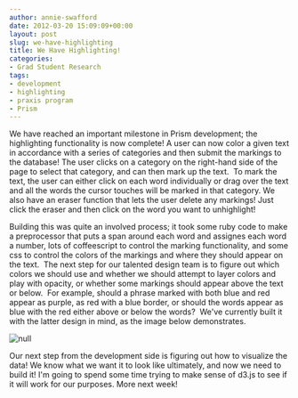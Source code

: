 ```yaml
---
author: annie-swafford
date: 2012-03-20 15:09:09+00:00
layout: post
slug: we-have-highlighting
title: We Have Highlighting!
categories:
- Grad Student Research
tags:
- development
- highlighting
- praxis program
- Prism
---
```


We have reached an important milestone in Prism development; the highlighting functionality is now complete! A user can now color a given text in accordance with a series of categories and then submit the markings to the database! The user clicks on a category on the right-hand side of the page to select that category, and can then mark up the text.  To mark the text, the user can either click on each word individually or drag over the text and all the words the cursor touches will be marked in that category. We also have an eraser function that lets the user delete any markings! Just click the eraser and then click on the word you want to unhighlight!


Building this was quite an involved process; it took some ruby code to make a preprocessor that puts a span around each word and assignes each word a number, lots of coffeescript to control the marking functionality, and some css to control the colors of the markings and where they should appear on the text.  The next step for our talented design team is to figure out which colors we should use and whether we should attempt to layer colors and play with opacity, or whether some markings should appear above the text or below.  For example, should a phrase marked with both blue and red appear as purple, as red with a blue border, or should the words appear as blue with the red either above or below the words?  We've currently built it with the latter design in mind, as the image below demonstrates.





![null](https://lh6.googleusercontent.com/-aowZ54KSrzk/T2ioVI6RCoI/AAAAAAAAAEA/4NL9XpK9BxQ/w711-h415-k/highlight.png)




Our next step from the development side is figuring out how to visualize the data! We know what we want it to look like ultimately, and now we need to build it! I'm going to spend some time trying to make sense of d3.js to see if it will work for our purposes. More next week!
